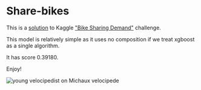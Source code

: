 Share-bikes
===========

This is a [solution](https://github.com/Onuchin-Artem/Share-bikes/blob/master/BikeSharing.pdf) to Kaggle ["Bike Sharing Demand"](https://www.kaggle.com/c/bike-sharing-demand) challenge.

This model is relatively simple as it uses no composition if we treat xgboost as a single algorithm.

It has score 0.39180.

Enjoy!

![young velocipedist on Michaux velocipede](http://upload.wikimedia.org/wikipedia/commons/4/4e/Michauxjun.jpg)
